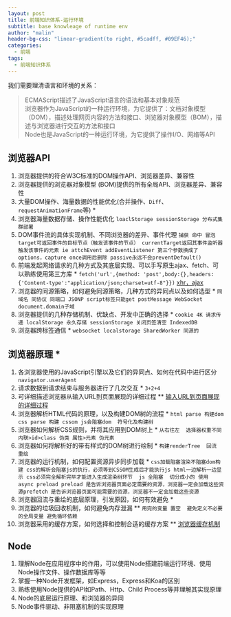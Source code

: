 ```yaml
---
layout: post
title: 前端知识体系-运行环境
subtitle: base knowleage of runtime env
author: "malin"
header-bg-css: "linear-gradient(to right, #5cadff, #09EF46);"
categories:
  - 前端
tags:
  - 前端知识体系
---
```


我们需要理清语言和环境的关系：

> ECMAScript描述了JavaScript语言的语法和基本对象规范  
> 浏览器作为JavaScript的一种运行环境，为它提供了：文档对象模型（DOM），描述处理网页内容的方法和接口、浏览器对象模型（BOM），描述与浏览器进行交互的方法和接口  
> Node也是JavaScript的一种运行环境，为它提供了操作I/O、网络等API

## 浏览器API

1. 浏览器提供的符合W3C标准的DOM操作API、浏览器差异、兼容性
2. 浏览器提供的浏览器对象模型 (BOM)提供的所有全局API、浏览器差异、兼容性
3. 大量DOM操作、海量数据的性能优化(合并操作、`Diff`、`requestAnimationFrame`等) *
4. 浏览器海量数据存储、操作性能优化 `loaclStorage sessionStorage 分布式集群部署`
5. DOM事件流的具体实现机制、不同浏览器的差异、事件代理  `捕获 命中 冒泡 target可返回事件的目标节点（触发该事件的节点） currentTarget返回其事件监听器触发该事件的元素 ie attchEvent addEventListener 第三个参数换成了options，capture once调用后删除 passive永远不会preventDefault()`
6. 前端发起网络请求的几种方式及其底层实现、可以手写原生ajax、fetch、可以熟练使用第三方库 * `fetch('url',{method: 'post',body:{},headers:{'Content-type':"application/json;charset=utf-8"}})` [xhr，ajax](https://blog.csdn.net/qq940853667/article/details/71178236)
7. 浏览器的同源策略，如何避免同源策略，几种方式的异同点以及如何选型 * `同域名 同协议 同端口 JSONP script标签只能get postMessage WebSocket document.domain子域`
8. 浏览器提供的几种存储机制、优缺点、开发中正确的选择 *  `cookie 4K 请求传递 localStorage 永久存储 sessionStorage 关闭页签清空 IndexedDB`
9. 浏览器跨标签通信 * `websocket localstorage SharedWorker 同源的`

## 浏览器原理 *

1. 各浏览器使用的JavaScript引擎以及它们的异同点、如何在代码中进行区分 `navigator.userAgent`
2. 请求数据到请求结束与服务器进行了几次交互 *  `3+2+4`
3. 可详细描述浏览器从输入URL到页面展现的详细过程 **  [输入URL到页面展现的详细过程](/2019/08/30/http)
4. 浏览器解析HTML代码的原理，以及构建DOM树的流程 * `html parse 构建dom css parse 构建 cssom js会阻塞dom  符号化及构建树`
5. 浏览器如何解析CSS规则，并将其应用到DOM树上 * `从右往左  选择器权重不同  内联>id>class 伪类 属性>元素 伪元素`
6. 浏览器如何将解析好的带有样式的DOM树进行绘制 * `构建renderTree  回流  重绘`
7. 浏览器的运行机制，如何配置资源异步同步加载 * `css加载阻塞渲染不阻塞dom构建 css的解析会阻塞js的执行，必须等到CSSOM生成后才能执行js html一边解析一边显示 css必须完全解析完毕才能进入生成渲染树环节  js 全阻塞  切分成小的 使用 async preload preload 是告诉浏览器页面必定需要的资源，浏览器一定会加载这些资源prefetch 是告诉浏览器页面可能需要的资源，浏览器不一定会加载这些资源`
8. 浏览器回流与重绘的底层原理，引发原因，如何有效避免 *
9.  浏览器的垃圾回收机制，如何避免内存泄漏 ** `用完的变量 置空  避免定义不必要的全局变量 避免循环依赖`
10. 浏览器采用的缓存方案，如何选择和控制合适的缓存方案 ** [浏览器缓存机制](https://www.jianshu.com/p/54cc04190252)

## Node

1. 理解Node在应用程序中的作用，可以使用Node搭建前端运行环境、使用Node操作文件、操作数据库等等
2. 掌握一种Node开发框架，如Express，Express和Koa的区别
3. 熟练使用Node提供的API如Path、Http、Child Process等并理解其实现原理
4. Node的底层运行原理、和浏览器的异同
5. Node事件驱动、非阻塞机制的实现原理
